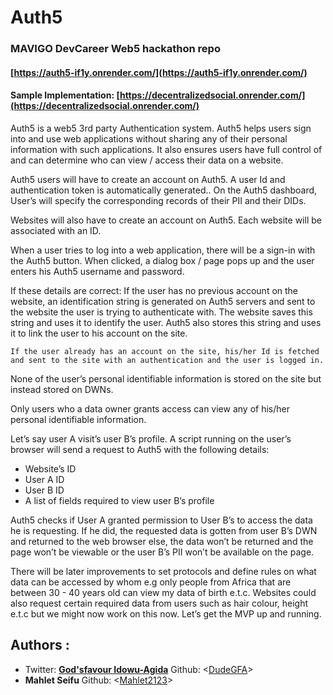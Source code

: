 # Auth5
### MAVIGO DevCareer Web5 hackathon repo

#### [https://auth5-if1y.onrender.com/](https://auth5-if1y.onrender.com/)
#### Sample Implementation: [https://decentralizedsocial.onrender.com/](https://decentralizedsocial.onrender.com/)

Auth5 is a web5 3rd party Authentication system.
Auth5 helps users sign into and use web applications without sharing any of their personal information with such applications.
It also ensures users have full control of and can determine who can view / access their data on a website.

Auth5 users will have to create an account on Auth5. A user Id and authentication token is automatically generated..
On the Auth5 dashboard, User’s will specify the corresponding records of their PII and their DIDs.

Websites will also have to create an account on Auth5. Each website will be associated with an ID.

When a user tries to log into a web application, there will be a sign-in with the Auth5 button.
When clicked, a dialog box / page pops up and the user enters his Auth5 username and password.

If these details are correct:
	If the user has no previous account on the website, an identification string is generated on Auth5 servers and sent to the website the user is trying to authenticate with. The website saves this string and uses it to identify the user. Auth5 also stores this string and uses it to link the user to his account on the site.

	If the user already has an account on the site, his/her Id is fetched and sent to the site with an authentication and the user is logged in.

None of the user’s personal identifiable information is stored on the site but instead stored on DWNs.

Only users who a data owner grants access can view any of his/her personal identifiable information.

Let’s say user A visit’s user B’s profile. A script running on the user’s browser will send a request to Auth5 with the following details:
- Website’s ID
- User A ID
- User B ID
- A list of fields required to view user B’s profile

Auth5 checks if User A granted permission to User B’s to access the data he is requesting. If he did, the requested data is gotten from user B’s DWN and returned to the web browser else, the data won’t be returned and the page won’t be viewable or the user B’s PII won’t be available on the page.

There will be later improvements to set protocols and define rules on what data can be accessed by whom e.g only people from Africa that are between 30 - 40 years old can view my data of birth e.t.c. Websites could also request certain required data from users such as hair colour, height e.t.c but we might now work on this now. Let’s get the MVP up and running.
## Authors :
* Twitter: **[God'sfavour Idowu-Agida](https://twitter.com/DudeGFA)** Github: <[DudeGFA](https://github.com/DudeGFA)>
* **Mahlet Seifu** Github: <[Mahlet2123](https://github.com/Mahlet2123)>
